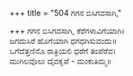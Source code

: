 +++
title = "504 ಗಗನ ಬಿಸಿಗವಸಾಗಿ,"

+++
ಗಗನ ಬಿಸಿಗವಸಾಗಿ, ಕೆರೆಗಳಾವಿಗೆಯಾಗಿ।  
ಜಗದುಸಿರೆ ಹೊಗೆಯಾಗಿ ಧಗಧಗಿಸುವಂದು॥  
ಒಗೆದೆತ್ತಣಿನೊ ರಾತ್ರಿಯಲಿ ಧರೆಗೆ ತಂಪೆರೆವ।  
ಮುಗಿಲವೊಲು ದೈವಕೃಪೆ - ಮಂಕುತಿಮ್ಮ॥  
